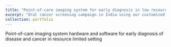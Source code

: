 ```yaml
---
title: "Point-of-care imaging system for early diagnosis in low resource setting"
excerpt: "Oral cancer screening campaign in India using our customized system<br/><img src='/images/research1.png'>"
collection: portfolio
---
```


Point-of-care imaging system hardware and software for early diagnosis of disease and cancer in resource limited setting
